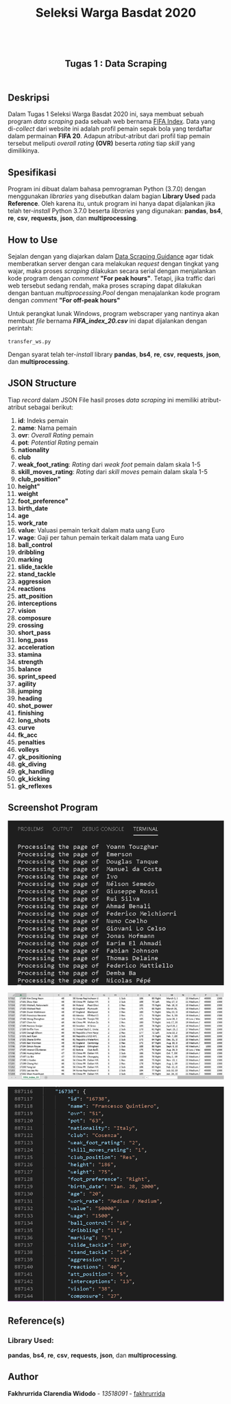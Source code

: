 <h1 align="center">
  <br>
  Seleksi Warga Basdat 2020
  <br>
  <br>
</h1>

<h2 align="center">
  <br>
  Tugas 1 : Data Scraping
  <br>
  <br>
</h2>

## Deskripsi
Dalam Tugas 1 Seleksi Warga Basdat 2020 ini, saya membuat sebuah program _data scraping_ pada sebuah web bernama [FIFA Index](https://www.fifaindex.com/players/). Data yang di-_collect_ dari website ini adalah profil pemain sepak bola yang terdaftar dalam permainan __FIFA 20__. Adapun atribut-atribut dari profil tiap pemain tersebut meliputi _overall rating_ __(OVR)__ beserta _rating_ tiap _skill_ yang dimilikinya.

## Spesifikasi
Program ini dibuat dalam bahasa pemrograman Python (3.7.0) dengan menggunakan _libraries_ yang disebutkan dalam bagian __Library Used__ pada __Reference__. Oleh karena itu, untuk program ini hanya dapat dijalankan jika telah ter-_install_ Python 3.7.0 beserta _libraries_ yang digunakan: __pandas__, __bs4__, __re__, __csv__, __requests__, __json__, dan __multiprocessing__.

## How to Use
Sejalan dengan yang diajarkan dalam [Data Scraping Guidance](http://bit.ly/DataScrapingGuidance) agar tidak memberatkan server dengan cara melakukan _request_ dengan tingkat yang wajar, maka proses _scraping_ dilakukan secara serial dengan menjalankan kode program dengan _comment_ __"For peak hours"__. Tetapi, jika traffic dari web tersebut sedang rendah, maka proses scraping dapat dilakukan dengan bantuan _multiprocessing.Pool_ dengan menajalankan kode program dengan _comment_ __"For off-peak hours"__

Untuk perangkat lunak Windows, program webscraper yang nantinya akan membuat _file_ bernama ___FIFA_index_20.csv___ ini dapat dijalankan dengan perintah:
```
transfer_ws.py
```
Dengan syarat telah ter-_install_ library __pandas__, __bs4__, __re__, __csv__, __requests__, __json__, dan __multiprocessing__.

## JSON Structure

Tiap _record_ dalam JSON File hasil proses _data scraping_ ini memiliki atribut-atribut sebagai berikut:

1. __id__: Indeks pemain
2. __name__: Nama pemain
3. __ovr__: _Overall Rating_ pemain
4. __pot__: _Potential Rating_ pemain
5. __nationality__
6. __club__
7. __weak_foot_rating__: _Rating_ dari _weak foot_ pemain dalam skala 1-5
8. __skill_moves_rating__: _Rating_ dari _skill moves_ pemain dalam skala 1-5
9. __club_position"__
10. __height"__
11. __weight__
12. __foot_preference"__
13. __birth_date__
14. __age__
15. __work_rate__
16. __value__: Valuasi pemain terkait dalam mata uang Euro
17. __wage__: Gaji per tahun pemain terkait dalam mata uang Euro
18. __ball_control__
19. __dribbling__
20. __marking__
21. __slide_tackle__
22. __stand_tackle__
23. __aggression__
24. __reactions__
25. __att_position__
26. __interceptions__
27. __vision__
28. __composure__
29. __crossing__
30. __short_pass__
31. __long_pass__
32. __acceleration__
35. __stamina__
34. __strength__
33. __balance__
36. __sprint_speed__
37. __agility__
38. __jumping__
39. __heading__
40. __shot_power__
41. __finishing__
42. __long_shots__
43. __curve__
44. __fk_acc__
45. __penalties__
46. __volleys__
47. __gk_positioning__
48. __gk_diving__
49. __gk_handling__
50. __gk_kicking__
51. __gk_reflexes__

## Screenshot Program

![Screenshot saat Program Dijalankan](screenshots/ss_program.png "SS Program")

![Snippet dari Scraped Data dalam CSV File](screenshots/csvFile_snippet.png "CSV File Snippet")

![Snippet dari Scraped Data dalam JSON File](screenshots/jsonFile_snippet.png "JSONFile Snippet")

## Reference(s)
### Library Used:
__pandas__, __bs4__, __re__, __csv__, __requests__, __json__, dan __multiprocessing__.


## Author

**Fakhrurrida Clarendia Widodo** - *13518091* - [fakhrurrida](https://github.com/fakhrurrida)

